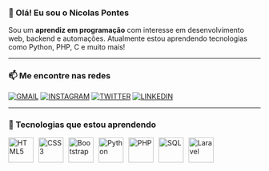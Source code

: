 ### 👋 Olá! Eu sou o Nicolas Pontes

Sou um **aprendiz em programação** com interesse em desenvolvimento web, backend e automações. Atualmente estou aprendendo tecnologias como Python, PHP, C e muito mais!

---

### 📫 Me encontre nas redes

[![GMAIL](https://img.shields.io/badge/Gmail-D14836?style=for-the-badge&logo=gmail&logoColor=white)](mailto:nicolas.pontesfigueiredo@gmail.com)
[![INSTAGRAM](https://img.shields.io/badge/Instagram-E4405F?style=for-the-badge&logo=instagram&logoColor=white)](https://www.instagram.com/pontesnicolas_/)
[![TWITTER](https://img.shields.io/badge/Twitter-1DA1F2?style=for-the-badge&logo=twitter&logoColor=white)](https://x.com/pontesnicolas3)
[![LINKEDIN](https://img.shields.io/badge/LinkedIn-0077B5?style=for-the-badge&logo=linkedin&logoColor=white)](https://www.linkedin.com/in/nicolas-de-pontes-643511243/)

---

### 🚀 Tecnologias que estou aprendendo

<div style="display: flex; gap: 10px; flex-wrap: wrap;">
  <img width="50" height="50" alt="HTML5" src="https://cdn.jsdelivr.net/gh/devicons/devicon/icons/html5/html5-plain.svg" />
  <img width="50" height="50" alt="CSS3" src="https://cdn.jsdelivr.net/gh/devicons/devicon/icons/css3/css3-plain.svg" />
  <img width="50" height="50" alt="Bootstrap" src="https://cdn.jsdelivr.net/gh/devicons/devicon/icons/bootstrap/bootstrap-plain.svg" />
  <img width="50" height="50" alt="Python" src="https://cdn.jsdelivr.net/gh/devicons/devicon/icons/python/python-plain.svg" />
  <img width="50" height="50" alt="PHP" src="https://cdn.jsdelivr.net/gh/devicons/devicon/icons/php/php-original.svg" />
  <img width="50" height="50" alt="SQL" src="https://cdn.jsdelivr.net/gh/devicons/devicon/icons/mysql/mysql-original.svg" />
  <img width="50" height="50" alt="Laravel" src="https://cdn.jsdelivr.net/gh/devicons/devicon/icons/laravel/laravel-line-wordmark.svg" />
</div>
